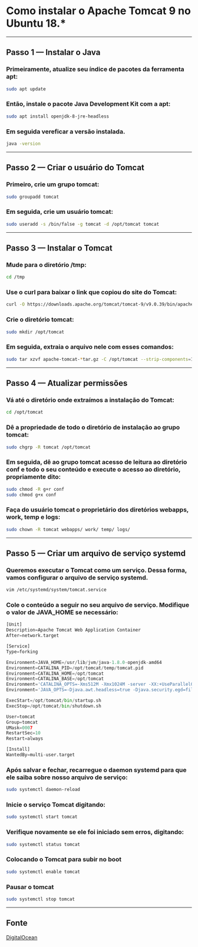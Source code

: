 # Como instalar o Apache Tomcat 9 no Ubuntu 18.* 

--------------------------------------------------------------------
## Passo 1 — Instalar o Java
### Primeiramente, atualize seu índice de pacotes da ferramenta apt:
```bash
sudo apt update
```
### Então, instale o pacote Java Development Kit com a apt:
```bash
sudo apt install openjdk-8-jre-headless
```
### Em seguida vereficar a versão instalada.
```bash
java -version
```

--------------------------------------------------------------------
## Passo 2 — Criar o usuário do Tomcat
### Primeiro, crie um grupo tomcat:
```bash
sudo groupadd tomcat
```
### Em seguida, crie um usuário tomcat:
```bash
sudo useradd -s /bin/false -g tomcat -d /opt/tomcat tomcat
```

--------------------------------------------------------------------
## Passo 3 — Instalar o Tomcat
### Mude para o diretório /tmp:
```bash
cd /tmp
```
### Use o curl para baixar o link que copiou do site do Tomcat:
```bash
curl -O https://downloads.apache.org/tomcat/tomcat-9/v9.0.39/bin/apache-tomcat-9.0.39.tar.gz
```
### Crie o diretório tomcat:
```bash
sudo mkdir /opt/tomcat
```
### Em seguida, extraia o arquivo nele com esses comandos:
```bash
sudo tar xzvf apache-tomcat-*tar.gz -C /opt/tomcat --strip-components=1
```

--------------------------------------------------------------------
## Passo 4 — Atualizar permissões
### Vá até o diretório onde extraímos a instalação do Tomcat:
```bash
cd /opt/tomcat
```
### Dê a propriedade de todo o diretório de instalação ao grupo tomcat:
```bash
sudo chgrp -R tomcat /opt/tomcat
```
### Em seguida, dê ao grupo tomcat acesso de leitura ao diretório conf e todo o seu conteúdo e execute o acesso ao diretório, propriamente dito:
```bash
sudo chmod -R g+r conf
sudo chmod g+x conf
```
### Faça do usuário tomcat o proprietário dos diretórios webapps, work, temp e logs:
```bash
sudo chown -R tomcat webapps/ work/ temp/ logs/
```

--------------------------------------------------------------------
## Passo 5 — Criar um arquivo de serviço systemd
### Queremos executar o Tomcat como um serviço. Dessa forma, vamos configurar o arquivo de serviço systemd.
```bash
vim /etc/systemd/system/tomcat.service
```
### Cole o conteúdo a seguir no seu arquivo de serviço. Modifique o valor de JAVA_HOME se necessário:
```python
[Unit]
Description=Apache Tomcat Web Application Container
After=network.target

[Service]
Type=forking

Environment=JAVA_HOME=/usr/lib/jvm/java-1.8.0-openjdk-amd64
Environment=CATALINA_PID=/opt/tomcat/temp/tomcat.pid
Environment=CATALINA_HOME=/opt/tomcat
Environment=CATALINA_BASE=/opt/tomcat
Environment='CATALINA_OPTS=-Xms512M -Xmx1024M -server -XX:+UseParallelGC'
Environment='JAVA_OPTS=-Djava.awt.headless=true -Djava.security.egd=file:/dev/./urandom'

ExecStart=/opt/tomcat/bin/startup.sh
ExecStop=/opt/tomcat/bin/shutdown.sh

User=tomcat
Group=tomcat
UMask=0007
RestartSec=10
Restart=always

[Install]
WantedBy=multi-user.target
```
### Após salvar e fechar, recarregue o daemon systemd para que ele saiba sobre nosso arquivo de serviço:
```bash
sudo systemctl daemon-reload
```
### Inicie o serviço Tomcat digitando:
```bash
sudo systemctl start tomcat
```
### Verifique novamente se ele foi iniciado sem erros, digitando:
```bash
sudo systemctl status tomcat
```
### Colocando o Tomcat para subir no boot
```bash
sudo systemctl enable tomcat
```
### Pausar o tomcat
```bash
sudo systemctl stop tomcat
```

--------------------------------------------------------------------
## Fonte
[DigitalOcean](https://www.digitalocean.com/community/tutorials/install-tomcat-9-ubuntu-1804-pt)
